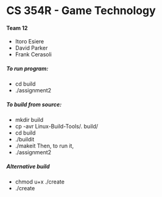 # CS 354R - Game Technology

#### Team 12
* Itoro Esiere
* David Parker
* Frank Cerasoli

##### To run program:
* cd build
* ./assignment2

##### To build from source:
* mkdir build
* cp -avr Linux-Build-Tools/. build/
* cd build
* ./buildit
* ./makeit
Then, to run it,
* ./assignment2

##### Alternative build
* chmod u+x ./create
* ./create
